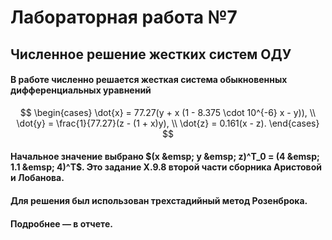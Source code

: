 # Лабораторная работа №7
## Численное решение жестких систем ОДУ


#### В работе численно решается жесткая система обыкновенных дифференциальных уравнений
$$
	\begin{cases}
		\dot{x} = 77.27(y + x (1 - 8.375 \cdot 10^{-6} x - y)), \\
		\dot{y} = \frac{1}{77.27}(z - (1 + x)y), \\
		\dot{z} = 0.161(x - z).
	\end{cases}
$$
#### Начальное значение выбрано $(x &emsp; y &emsp; z)^T_0 = (4 &emsp; 1.1 &emsp; 4)^T$. Это задание **X.9.8** второй части сборника Аристовой и Лобанова.

#### Для решения был использован трехстадийный метод Розенброка.

#### Подробнее — в отчете.